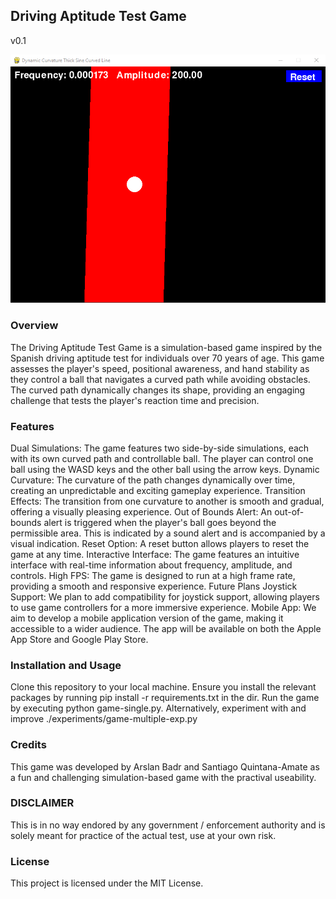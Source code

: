 ## Driving Aptitude Test Game
v0.1

![Game Screenshot](.assets/screenshot.PNG)


### Overview

The Driving Aptitude Test Game is a simulation-based game inspired by the Spanish driving aptitude test for individuals over 70 years of age. This game assesses the player's speed, positional awareness, and hand stability as they control a ball that navigates a curved path while avoiding obstacles. The curved path dynamically changes its shape, providing an engaging challenge that tests the player's reaction time and precision.

### Features

Dual Simulations: The game features two side-by-side simulations, each with its own curved path and controllable ball. The player can control one ball using the WASD keys and the other ball using the arrow keys.
Dynamic Curvature: The curvature of the path changes dynamically over time, creating an unpredictable and exciting gameplay experience.
Transition Effects: The transition from one curvature to another is smooth and gradual, offering a visually pleasing experience.
Out of Bounds Alert: An out-of-bounds alert is triggered when the player's ball goes beyond the permissible area. This is indicated by a sound alert and is accompanied by a visual indication.
Reset Option: A reset button allows players to reset the game at any time.
Interactive Interface: The game features an intuitive interface with real-time information about frequency, amplitude, and controls.
High FPS: The game is designed to run at a high frame rate, providing a smooth and responsive experience.
Future Plans
Joystick Support: We plan to add compatibility for joystick support, allowing players to use game controllers for a more immersive experience.
Mobile App: We aim to develop a mobile application version of the game, making it accessible to a wider audience. The app will be available on both the Apple App Store and Google Play Store.

### Installation and Usage
Clone this repository to your local machine.
Ensure you install the relevant packages by running pip install -r requirements.txt in the dir.
Run the game by executing python game-single.py.
Alternatively, experiment with and improve ./experiments/game-multiple-exp.py

### Credits
This game was developed by Arslan Badr and Santiago Quintana-Amate as a fun and challenging simulation-based game with the practival useability.

### DISCLAIMER
This is in no way endored by any government / enforcement authority and is solely meant for practice of the actual test, use at your own risk.

### License
This project is licensed under the MIT License.

